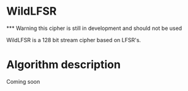 # WildLFSR

*** Warning this cipher is still in development and should not be used

WildLFSR is a 128 bit stream cipher based on LFSR's.

# Algorithm description

Coming soon
